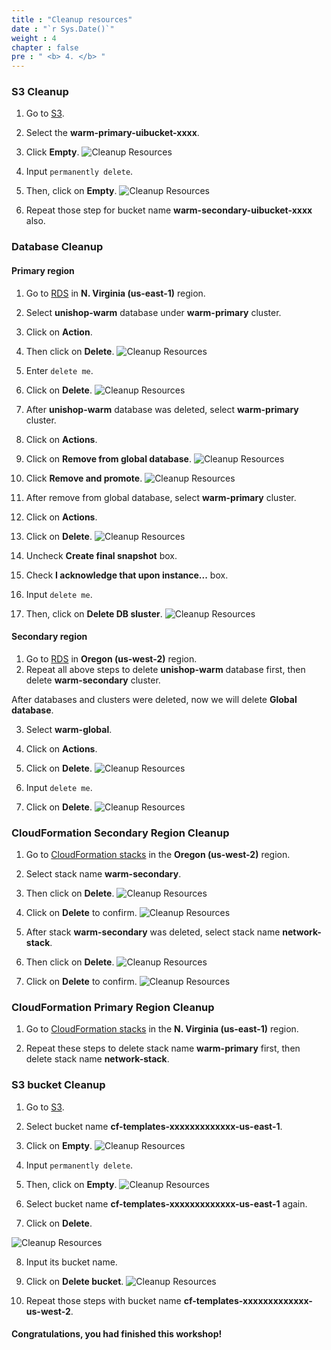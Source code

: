 ```yaml
---
title : "Cleanup resources"
date : "`r Sys.Date()`"
weight : 4
chapter : false
pre : " <b> 4. </b> "
---
```


### S3 Cleanup
1. Go to [S3](https://s3.console.aws.amazon.com/s3/home).
2. Select the **warm-primary-uibucket-xxxx**.
3. Click **Empty**.
![Cleanup Resources](../../images/4.cleanup/4.1cleanup.png?width=90pc)

4. Input ```permanently delete```.
5. Then, click on **Empty**.
![Cleanup Resources](../../images/4.cleanup/4.2cleanup.png?width=90pc)

6. Repeat those step for bucket name **warm-secondary-uibucket-xxxx** also.


### Database Cleanup
#### Primary region
1. Go to [RDS](https://us-west-1.console.aws.amazon.com/rds/home?region=us-east-1#databases:) in **N. Virginia (us-east-1)** region.
2. Select **unishop-warm** database under **warm-primary** cluster.
3. Click on **Action**.
4. Then click on **Delete**.
![Cleanup Resources](../../images/4.cleanup/4.3cleanup.png?width=90pc)
5. Enter ```delete me```.
6. Click on **Delete**.
![Cleanup Resources](../../images/4.cleanup/4.4cleanup.png?width=90pc)

7. After **unishop-warm** database was deleted, select **warm-primary** cluster.
8. Click on **Actions**.
9. Click on **Remove from global database**.
![Cleanup Resources](../../images/4.cleanup/4.5cleanup.png?width=90pc)

10. Click **Remove and promote**.
![Cleanup Resources](../../images/4.cleanup/4.6cleanup.png?width=90pc)

11. After remove from global database, select **warm-primary** cluster.
12. Click on **Actions**.
13. Click on **Delete**.
![Cleanup Resources](../../images/4.cleanup/4.7cleanup.png?width=90pc)


14. Uncheck **Create final snapshot** box.
15. Check **I acknowledge that upon instance...** box.
16. Input ```delete me```.
17. Then, click on **Delete DB sluster**.
![Cleanup Resources](../../images/4.cleanup/4.8cleanup.png?width=90pc)

#### Secondary region
1. Go to [RDS](https://us-west-2.console.aws.amazon.com/rds/home?region=us-west-2#databases:) in **Oregon (us-west-2)** region.
2. Repeat all above steps to delete **unishop-warm** database first, then delete **warm-secondary** cluster.

After databases and clusters were deleted, now we will delete **Global database**.

3. Select **warm-global**.
4. Click on **Actions**.
5. Click on **Delete**.
![Cleanup Resources](../../images/4.cleanup/4.9cleanup.png?width=90pc)

6. Input ```delete me```.
7. Click on **Delete**.
![Cleanup Resources](../../images/4.cleanup/4.10cleanup.png?width=90pc)


### CloudFormation Secondary Region Cleanup
1. Go to [CloudFormation stacks](https://us-west-2.console.aws.amazon.com/cloudformation/home?region=us-west-2#/stacks/outputs?filteringText=&filteringStatus=active&viewNested=true) in the **Oregon (us-west-2)** region.
2. Select stack name **warm-secondary**.
3. Then click on **Delete**.
![Cleanup Resources](../../images/4.cleanup/4.11cleanup.png?width=90pc)

4. Click on **Delete** to confirm. 
![Cleanup Resources](../../images/4.cleanup/4.12cleanup.png?width=90pc)

5. After stack **warm-secondary** was deleted, select stack name **network-stack**.
6. Then click on **Delete**.
![Cleanup Resources](../../images/4.cleanup/4.13cleanup.png?width=90pc)

7. Click on **Delete** to confirm.
![Cleanup Resources](../../images/4.cleanup/4.14cleanup.png?width=90pc)

### CloudFormation Primary Region Cleanup
1. Go to [CloudFormation stacks](https://us-east-1.console.aws.amazon.com/cloudformation/home?region=us-east-1#/stacks?filteringText=&filteringStatus=active&viewNested=true) in the **N. Virginia (us-east-1)** region.

2. Repeat these steps to delete stack name **warm-primary** first, then delete stack name **network-stack**.

### S3 bucket Cleanup
1. Go to [S3](https://s3.console.aws.amazon.com/s3/home).
2. Select bucket name **cf-templates-xxxxxxxxxxxxx-us-east-1**.
3. Click on **Empty**.
![Cleanup Resources](../../images/4.cleanup/4.15cleanup.png?width=90pc)

4. Input ```permanently delete```.
5. Then, click on **Empty**.
![Cleanup Resources](../../images/4.cleanup/4.16cleanup.png?width=90pc)

6. Select bucket name **cf-templates-xxxxxxxxxxxxx-us-east-1** again.
7. Click on **Delete**.

![Cleanup Resources](../../images/4.cleanup/4.17cleanup.png?width=90pc)

8. Input its bucket name.
9. Click on **Delete bucket**.
![Cleanup Resources](../../images/4.cleanup/4.18cleanup.png?width=90pc)

10. Repeat those steps with bucket name **cf-templates-xxxxxxxxxxxxx-us-west-2**.


#### Congratulations, you had finished this workshop! 